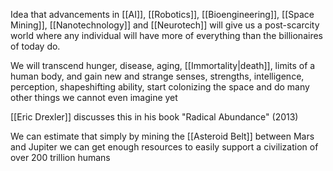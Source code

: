 Idea that advancements in [[AI]], [[Robotics]], [[Bioengineering]], [[Space Mining]], [[Nanotechnology]] and [[Neurotech]] will give us a post-scarcity world where any individual will have more of everything than the billionaires of today do.

We will transcend hunger, disease, aging, [[Immortality|death]], limits of a human body, and gain new and strange senses, strengths, intelligence, perception, shapeshifting ability, start colonizing the space and do many other things we cannot even imagine yet

[[Eric Drexler]] discusses this in his book "Radical Abundance" (2013)

We can estimate that simply by mining the [[Asteroid Belt]] between Mars and Jupiter we can get enough resources to easily support a civilization of over 200 trillion humans